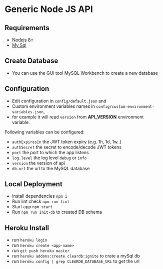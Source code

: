 # Generic Node JS API

## Requirements
- [Nodejs 8+](https://nodejs.org/en/)
- [My Sql](https://dev.mysql.com/downloads/mysql/)

## Create Database
- You can use the GUI tool MySQL Workbench to create a new database

## Configuration
- Edit configuration in `config/default.json` and
- Custom environment variables names in `config/custom-environment-variables.json`,
- for example it will read `version` from **API_VERSION** environment variable.

Following variables can be configured:
- `authExpiresIn` the JWT token expiry (e.g. 1h, 1d, 1w..)
- `authSecret` the secret to encode/decode JWT tokens
- `port` the port to which the app listens
- `log.level` the log level `debug` or `info`
- `version` the version of api
- `db.url` the url to the MySQL database

## Local Deployment

- Install dependencies `npm i`
- Run lint check `npm run lint`
- Start app `npm start`
- Run `npm run init-db` to created DB schema

## Heroku Install
 - run `heroku login`
 - run `heroku create <app-name>`
 - run `git push heroku master`
 - run `heroku addons:create cleardb:ignite` to crate a mySql db
 - run `heroku config | grep CLEARDB_DATABASE_URL` to get the url
